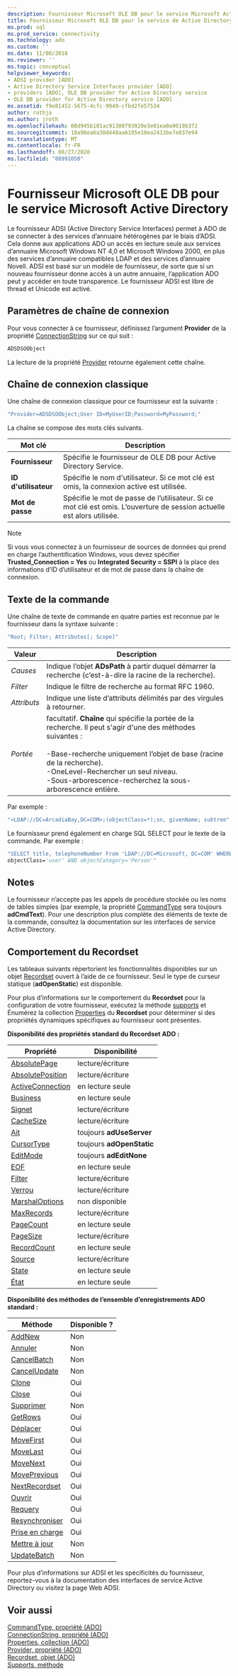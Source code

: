```yaml
---
description: Fournisseur Microsoft OLE DB pour le service Microsoft Active Directory
title: Fournisseur Microsoft OLE DB pour le service de Active Directory Microsoft | Microsoft Docs
ms.prod: sql
ms.prod_service: connectivity
ms.technology: ado
ms.custom: ''
ms.date: 11/08/2018
ms.reviewer: ''
ms.topic: conceptual
helpviewer_keywords:
- ADSI provider [ADO]
- Active Directory Service Interfaces provider [ADO]
- providers [ADO], OLE DB provider for Active Directory service
- OLE DB provider for Active Directory service [ADO]
ms.assetid: f9e81452-5675-4cfc-9949-cfbd2fe57534
author: rothja
ms.author: jroth
ms.openlocfilehash: 08d945b101ac91300793920e3e01ea0a9619b372
ms.sourcegitcommit: 18a98ea6a30d448aa6195e10ea2413be7e837e94
ms.translationtype: MT
ms.contentlocale: fr-FR
ms.lasthandoff: 08/27/2020
ms.locfileid: "88991050"
---
```

# <a name="microsoft-ole-db-provider-for-microsoft-active-directory-service"></a>Fournisseur Microsoft OLE DB pour le service Microsoft Active Directory
Le fournisseur ADSI (Active Directory Service Interfaces) permet à ADO de se connecter à des services d’annuaire hétérogènes par le biais d’ADSI. Cela donne aux applications ADO un accès en lecture seule aux services d’annuaire Microsoft Windows NT 4,0 et Microsoft Windows 2000, en plus des services d’annuaire compatibles LDAP et des services d’annuaire Novell. ADSI est basé sur un modèle de fournisseur, de sorte que si un nouveau fournisseur donne accès à un autre annuaire, l’application ADO peut y accéder en toute transparence. Le fournisseur ADSI est libre de thread et Unicode est activé.  
  
## <a name="connection-string-parameters"></a>Paramètres de chaîne de connexion  
 Pour vous connecter à ce fournisseur, définissez l’argument **Provider** de la propriété [ConnectionString](../../reference/ado-api/connectionstring-property-ado.md) sur ce qui suit :  
  
```vb
ADSDSOObject  
```  
  
 La lecture de la propriété [Provider](../../reference/ado-api/provider-property-ado.md) retourne également cette chaîne.  
  
## <a name="typical-connection-string"></a>Chaîne de connexion classique  
 Une chaîne de connexion classique pour ce fournisseur est la suivante :  
  
```vb
"Provider=ADSDSOObject;User ID=MyUserID;Password=MyPassword;"  
```  
  
 La chaîne se compose des mots clés suivants.  
  
|Mot clé|Description|  
|-------------|-----------------|  
|**Fournisseur**|Spécifie le fournisseur de OLE DB pour Active Directory Service.|  
|**ID d'utilisateur**|Spécifie le nom d'utilisateur. Si ce mot clé est omis, la connexion active est utilisée.|  
|**Mot de passe**|Spécifie le mot de passe de l’utilisateur. Si ce mot clé est omis. L’ouverture de session actuelle est alors utilisée.|  
  
> [!NOTE]
>  Si vous vous connectez à un fournisseur de sources de données qui prend en charge l’authentification Windows, vous devez spécifier **Trusted_Connection = Yes** ou **Integrated Security = SSPI** à la place des informations d’ID d’utilisateur et de mot de passe dans la chaîne de connexion.  
  
## <a name="command-text"></a>Texte de la commande  
 Une chaîne de texte de commande en quatre parties est reconnue par le fournisseur dans la syntaxe suivante :  
  
```vb
"Root; Filter; Attributes[; Scope]"  
```  
  
|Valeur|Description|  
|-----------|-----------------|  
|*Causes*|Indique l’objet **ADsPath** à partir duquel démarrer la recherche (c’est-à-dire la racine de la recherche).|  
|*Filter*|Indique le filtre de recherche au format RFC 1960.|  
|*Attributs*|Indique une liste d’attributs délimités par des virgules à retourner.|  
|*Portée*|facultatif. **Chaîne** qui spécifie la portée de la recherche. Il peut s'agir d'une des méthodes suivantes :<br /><br /> -Base-recherche uniquement l’objet de base (racine de la recherche).<br />-OneLevel-Rechercher un seul niveau.<br />-Sous-arborescence-recherchez la sous-arborescence entière.|  
  
 Par exemple :  
  
```vb
"<LDAP://DC=ArcadiaBay,DC=COM>;(objectClass=*);sn, givenName; subtree"  
```  
  
 Le fournisseur prend également en charge SQL SELECT pour le texte de la commande. Par exemple :  
  
```vb
"SELECT title, telephoneNumber From 'LDAP://DC=Microsoft, DC=COM' WHERE   
objectClass='user' AND objectCategory='Person'"  
```  
  
## <a name="remarks"></a>Notes  
 Le fournisseur n’accepte pas les appels de procédure stockée ou les noms de tables simples (par exemple, la propriété [CommandType](../../reference/ado-api/commandtype-property-ado.md) sera toujours **adCmdText**). Pour une description plus complète des éléments de texte de la commande, consultez la documentation sur les interfaces de service Active Directory.  
  
## <a name="recordset-behavior"></a>Comportement du Recordset  
 Les tableaux suivants répertorient les fonctionnalités disponibles sur un objet [Recordset](../../reference/ado-api/recordset-object-ado.md) ouvert à l’aide de ce fournisseur. Seul le type de curseur statique (**adOpenStatic**) est disponible.  
  
 Pour plus d’informations sur le comportement du **Recordset** pour la configuration de votre fournisseur, exécutez la méthode [supports](../../reference/ado-api/supports-method.md) et Énumérez la collection [Properties](../../reference/ado-api/properties-collection-ado.md) du **Recordset** pour déterminer si des propriétés dynamiques spécifiques au fournisseur sont présentes.  
  
 **Disponibilité des propriétés standard du Recordset ADO :**  
  
|Propriété|Disponibilité|  
|--------------|------------------|  
|[AbsolutePage](../../reference/ado-api/absolutepage-property-ado.md)|lecture/écriture|  
|[AbsolutePosition](../../reference/ado-api/absoluteposition-property-ado.md)|lecture/écriture|  
|[ActiveConnection](../../reference/ado-api/activeconnection-property-ado.md)|en lecture seule|  
|[Business](../../reference/ado-api/bof-eof-properties-ado.md)|en lecture seule|  
|[Signet](../../reference/ado-api/bookmark-property-ado.md)|lecture/écriture|  
|[CacheSize](../../reference/ado-api/cachesize-property-ado.md)|lecture/écriture|  
|[Ait](../../reference/ado-api/cursorlocation-property-ado.md)|toujours **adUseServer**|  
|[CursorType](../../reference/ado-api/cursortype-property-ado.md)|toujours **adOpenStatic**|  
|[EditMode](../../reference/ado-api/editmode-property.md)|toujours **adEditNone**|  
|[EOF](../../reference/ado-api/bof-eof-properties-ado.md)|en lecture seule|  
|[Filter](../../reference/ado-api/filter-property.md)|lecture/écriture|  
|[Verrou](../../reference/ado-api/locktype-property-ado.md)|lecture/écriture|  
|[MarshalOptions](../../reference/ado-api/marshaloptions-property-ado.md)|non disponible|  
|[MaxRecords](../../reference/ado-api/maxrecords-property-ado.md)|lecture/écriture|  
|[PageCount](../../reference/ado-api/pagecount-property-ado.md)|en lecture seule|  
|[PageSize](../../reference/ado-api/pagesize-property-ado.md)|lecture/écriture|  
|[RecordCount](../../reference/ado-api/recordcount-property-ado.md)|en lecture seule|  
|[Source](../../reference/ado-api/source-property-ado-recordset.md)|lecture/écriture|  
|[State](../../reference/ado-api/state-property-ado.md)|en lecture seule|  
|[État](../../reference/ado-api/status-property-ado-recordset.md)|en lecture seule|  
  
 **Disponibilité des méthodes de l’ensemble d’enregistrements ADO standard :**  
  
|Méthode|Disponible ?|  
|------------|----------------|  
|[AddNew](../../reference/ado-api/addnew-method-ado.md)|Non|  
|[Annuler](../../reference/ado-api/cancel-method-ado.md)|Non|  
|[CancelBatch](../../reference/ado-api/cancelbatch-method-ado.md)|Non|  
|[CancelUpdate](../../reference/ado-api/cancelupdate-method-ado.md)|Non|  
|[Clone](../../reference/ado-api/clone-method-ado.md)|Oui|  
|[Close](../../reference/ado-api/close-method-ado.md)|Oui|  
|[Supprimer](../../reference/ado-api/delete-method-ado-recordset.md)|Non|  
|[GetRows](../../reference/ado-api/getrows-method-ado.md)|Oui|  
|[Déplacer](../../reference/ado-api/move-method-ado.md)|Oui|  
|[MoveFirst](../../reference/ado-api/movefirst-movelast-movenext-and-moveprevious-methods-ado.md)|Oui|  
|[MoveLast](../../reference/ado-api/movefirst-movelast-movenext-and-moveprevious-methods-ado.md)|Oui|  
|[MoveNext](../../reference/ado-api/movefirst-movelast-movenext-and-moveprevious-methods-ado.md)|Oui|  
|[MovePrevious](../../reference/ado-api/movefirst-movelast-movenext-and-moveprevious-methods-ado.md)|Oui|  
|[NextRecordset](../../reference/ado-api/nextrecordset-method-ado.md)|Oui|  
|[Ouvrir](../../reference/ado-api/open-method-ado-recordset.md)|Oui|  
|[Requery](../../reference/ado-api/requery-method.md)|Oui|  
|[Resynchroniser](../../reference/ado-api/resync-method.md)|Oui|  
|[Prise en charge](../../reference/ado-api/supports-method.md)|Oui|  
|[Mettre à jour](../../reference/ado-api/update-method.md)|Non|  
|[UpdateBatch](../../reference/ado-api/updatebatch-method.md)|Non|  
  
 Pour plus d’informations sur ADSI et les spécificités du fournisseur, reportez-vous à la documentation des interfaces de service Active Directory ou visitez la page Web ADSI.  
  
## <a name="see-also"></a>Voir aussi  
 [CommandType, propriété (ADO)](../../reference/ado-api/commandtype-property-ado.md)   
 [ConnectionString, propriété (ADO)](../../reference/ado-api/connectionstring-property-ado.md)   
 [Properties, collection (ADO)](../../reference/ado-api/properties-collection-ado.md)   
 [Provider, propriété (ADO)](../../reference/ado-api/provider-property-ado.md)   
 [Recordset, objet (ADO)](../../reference/ado-api/recordset-object-ado.md)   
 [Supports, méthode](../../reference/ado-api/supports-method.md)